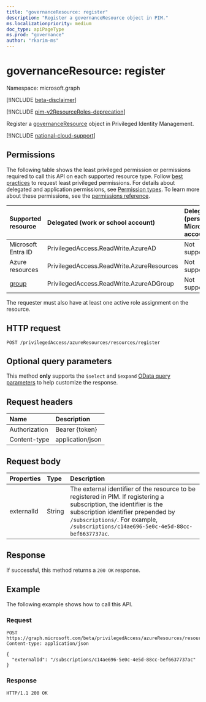 ```yaml
---
title: "governanceResource: register"
description: "Register a governanceResource object in PIM."
ms.localizationpriority: medium
doc_type: apiPageType
ms.prod: "governance"
author: "rkarim-ms"
---
```


# governanceResource: register

Namespace: microsoft.graph

[!INCLUDE [beta-disclaimer](../../includes/beta-disclaimer.md)]

[!INCLUDE [pim-v2ResourceRoles-deprecation](../../includes/pim-v2ResourceRoles-deprecation.md)]

Register a [governanceResource](../resources/governanceresource.md) object in Privileged Identity Management.

[!INCLUDE [national-cloud-support](../../includes/global-us.md)]

## Permissions

The following table shows the least privileged permission or permissions required to call this API on each supported resource type. Follow [best practices](/graph/permissions-overview#best-practices-for-using-microsoft-graph-permissions) to request least privileged permissions. For details about delegated and application permissions, see [Permission types](/graph/permissions-overview#permission-types). To learn more about these permissions, see the [permissions reference](/graph/permissions-reference).

| Supported resource | Delegated (work or school account) | Delegated (personal Microsoft account) | Application |
|:-|:-|:-|:-|
| Microsoft Entra ID | PrivilegedAccess.ReadWrite.AzureAD | Not supported. | Not supported. |
| Azure resources | PrivilegedAccess.ReadWrite.AzureResources | Not supported. | Not supported. |
| [group](../resources/group.md) | PrivilegedAccess.ReadWrite.AzureADGroup | Not supported. | Not supported. |

The requester must also have at least one active role assignment on the resource.

## HTTP request

<!-- { "blockType": "ignored" } -->
```http
POST /privilegedAccess/azureResources/resources/register
```

## Optional query parameters

This method **only** supports the `$select` and `$expand` [OData query parameters](/graph/query-parameters) to help customize the response.

## Request headers

| Name | Description |
|:---- |:----------- |
| Authorization | Bearer {token} |
| Content-type | application/json |

## Request body

| Properties | Type    | Description |
|:---------- |:---- |:----------- |
| externalId | String | The external identifier of the resource to be registered in PIM. If registering a subscription, the identifier is the subscription identifier prepended by `/subscriptions/`. For example, `/subscriptions/c14ae696-5e0c-4e5d-88cc-bef6637737ac`. |

## Response

If successful, this method returns a `200 OK` response.

## Example

The following example shows how to call this API.
<!-- {
  "blockType": "request",
  "name": "get_governanceresource"
}-->
### Request
```http
POST https://graph.microsoft.com/beta/privilegedAccess/azureResources/resources/register
Content-type: application/json

{
  "externalId": "/subscriptions/c14ae696-5e0c-4e5d-88cc-bef6637737ac"
}
```
### Response
<!-- {
  "blockType": "response",
  "truncated": false,
  "@odata.type": "microsoft.graph.governanceResource"
} -->
```http
HTTP/1.1 200 OK
```

<!-- uuid: 8fcb5dbc-d5aa-4681-8e31-b001d5168d79
2015-10-25 14:57:30 UTC -->
<!--
{
  "type": "#page.annotation",
  "description": "Register governanceResource",
  "keywords": "",
  "section": "documentation",
  "tocPath": "",
  "suppressions": []
}
-->
